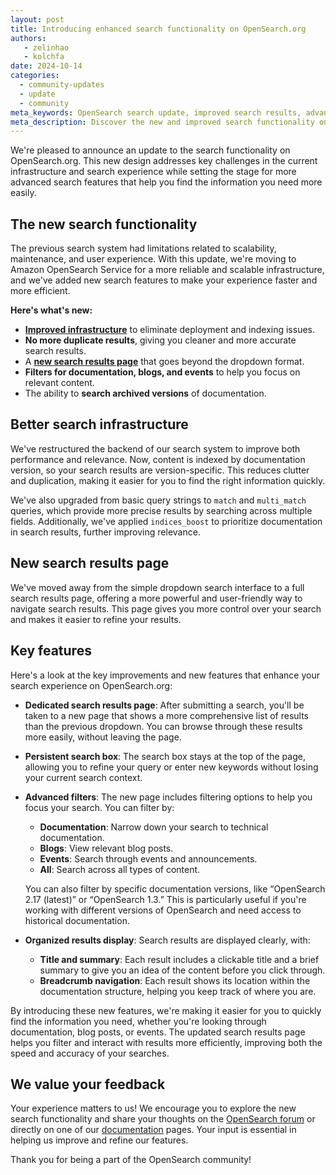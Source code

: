```yaml
---
layout: post
title: Introducing enhanced search functionality on OpenSearch.org
authors:
   - zelinhao
   - kolchfa
date: 2024-10-14 
categories:
  - community-updates
  - update
  - community
meta_keywords: OpenSearch search update, improved search results, advanced filters, documentation search, OpenSearch search page, Amazon OpenSearch Service, version-specific search, search infrastructure update
meta_description: Discover the new and improved search functionality on OpenSearch.org. Learn how our updated infrastructure, advanced filters, and dedicated search results page make it easier to find the documentation, blog posts, and event information you need.
---
```

We're pleased to announce an update to the search functionality on OpenSearch.org. This new design addresses key challenges in the current infrastructure and search experience while setting the stage for more advanced search features that help you find the information you need more easily.

## The new search functionality

The previous search system had limitations related to scalability, maintenance, and user experience. With this update, we're moving to Amazon OpenSearch Service for a more reliable and scalable infrastructure, and we've added new search features to make your experience faster and more efficient.

**Here's what's new:**

- [**Improved infrastructure**](#better-search-infrastructure) to eliminate deployment and indexing issues.
- **No more duplicate results**, giving you cleaner and more accurate search results.
- A [**new search results page**](#new-search-results-page) that goes beyond the dropdown format.
- **Filters for documentation, blogs, and events** to help you focus on relevant content.
- The ability to **search archived versions** of documentation.

## Better search infrastructure

We've restructured the backend of our search system to improve both performance and relevance. Now, content is indexed by documentation version, so your search results are version-specific. This reduces clutter and duplication, making it easier for you to find the right information quickly.

We've also upgraded from basic query strings to `match` and `multi_match` queries, which provide more precise results by searching across multiple fields. Additionally, we've applied `indices_boost` to prioritize documentation in search results, further improving relevance.

## New search results page

We've moved away from the simple dropdown search interface to a full search results page, offering a more powerful and user-friendly way to navigate search results. This page gives you more control over your search and makes it easier to refine your results.

## Key features

Here's a look at the key improvements and new features that enhance your search experience on OpenSearch.org:

- **Dedicated search results page**:
    After submitting a search, you'll be taken to a new page that shows a more comprehensive list of results than the previous dropdown. You can browse through these results more easily, without leaving the page.

- **Persistent search box**:
    The search box stays at the top of the page, allowing you to refine your query or enter new keywords without losing your current search context.

- **Advanced filters**:
    The new page includes filtering options to help you focus your search. You can filter by:
    - **Documentation**: Narrow down your search to technical documentation.
    - **Blogs**: View relevant blog posts.
    - **Events**: Search through events and announcements.
    - **All**: Search across all types of content.

    You can also filter by specific documentation versions, like “OpenSearch 2.17 (latest)” or “OpenSearch 1.3.” This is particularly useful if you're working with different versions of OpenSearch and need access to historical documentation.

- **Organized results display**:
    Search results are displayed clearly, with:
    - **Title and summary**:
    Each result includes a clickable title and a brief summary to give you an idea of the content before you click through.
    - **Breadcrumb navigation**:
    Each result shows its location within the documentation structure, helping you keep track of where you are.

By introducing these new features, we're making it easier for you to quickly find the information you need, whether you're looking through documentation, blog posts, or events. The updated search results page helps you filter and interact with results more efficiently, improving both the speed and accuracy of your searches.

## We value your feedback

Your experience matters to us! We encourage you to explore the new search functionality and share your thoughts on the [OpenSearch forum](https://forum.opensearch.org/) or directly on one of our [documentation](https://opensearch.org/docs/latest/) pages. Your input is essential in helping us improve and refine our features. 

Thank you for being a part of the OpenSearch community!